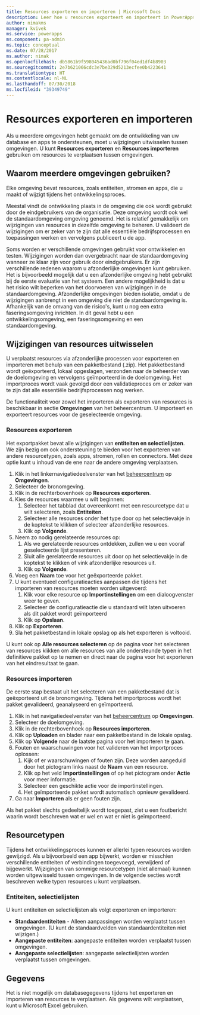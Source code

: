 ```yaml
---
title: Resources exporteren en importeren | Microsoft Docs
description: Leer hoe u resources exporteert en importeert in PowerApps
author: nimakms
manager: kvivek
ms.service: powerapps
ms.component: pa-admin
ms.topic: conceptual
ms.date: 07/28/2017
ms.author: nimak
ms.openlocfilehash: db5861b9f598045436ad0bf796f04ed1df4b8903
ms.sourcegitcommit: 2e7b621066cdc3e7be329d5213ecfee0b4223641
ms.translationtype: HT
ms.contentlocale: nl-NL
ms.lasthandoff: 07/30/2018
ms.locfileid: "39349749"
---
```

# <a name="export-and-import-resources"></a>Resources exporteren en importeren
Als u meerdere omgevingen hebt gemaakt om de ontwikkeling van uw database en apps te ondersteunen, moet u wijzigingen uitwisselen tussen omgevingen. U kunt **Resources exporteren** en **Resources importeren** gebruiken om resources te verplaatsen tussen omgevingen.

## <a name="why-use-multiple-environments"></a>Waarom meerdere omgevingen gebruiken?
Elke omgeving bevat resources, zoals entiteiten, stromen en apps, die u maakt of wijzigt tijdens het ontwikkelingsproces. 

Meestal vindt de ontwikkeling plaats in de omgeving die ook wordt gebruikt door de eindgebruikers van de organisatie. Deze omgeving wordt ook wel de standaardomgeving omgeving genoemd. Het is relatief gemakkelijk om wijzigingen van resources in dezelfde omgeving te beheren. U valideert de wijzigingen om er zeker van te zijn dat alle essentiële bedrijfsprocessen en toepassingen werken en vervolgens publiceert u de app.

Soms worden er verschillende omgevingen gebruikt voor ontwikkelen en testen. Wijzigingen worden dan overgebracht naar de standaardomgeving wanneer ze klaar zijn voor gebruik door eindgebruikers. Er zijn verschillende redenen waarom u afzonderlijke omgevingen kunt gebruiken. Het is bijvoorbeeld mogelijk dat u een afzonderlijke omgeving hebt gebruikt bij de eerste evaluatie van het systeem. Een andere mogelijkheid is dat u het risico wilt beperken van het doorvoeren van wijzigingen in de standaardomgeving. Afzonderlijke omgevingen bieden isolatie, omdat u de wijzigingen aanbrengt in een omgeving die niet de standaardomgeving is. Afhankelijk van de omvang van de risico's, kunt u nog een extra faseringsomgeving inrichten. In dit geval hebt u een ontwikkelingsomgeving, een faseringsomgeving en een standaardomgeving.

## <a name="moving-resource-changes"></a>Wijzigingen van resources uitwisselen
U verplaatst resources via afzonderlijke processen voor exporteren en importeren met behulp van een pakketbestand (.zip). Het pakketbestand wordt geëxporteerd, lokaal opgeslagen, verzonden naar de beheerder van de doelomgeving en vervolgens geïmporteerd in de doelomgeving. Het importproces wordt vaak gevolgd door een validatieproces om er zeker van te zijn dat alle essentiële bedrijfsprocessen nog werken.

De functionaliteit voor zowel het importeren als exporteren van resources is beschikbaar in sectie **Omgevingen** van het beheercentrum. U importeert en exporteert resources voor de geselecteerde omgeving.

### <a name="export-resources"></a>Resources exporteren
Het exportpakket bevat alle wijzigingen van **entiteiten en selectielijsten**. We zijn bezig om ook ondersteuning te bieden voor het exporteren van andere resourcetypen, zoals apps, stromen, rollen en connectors. Met deze optie kunt u inhoud van de ene naar de andere omgeving verplaatsen.

1. Klik in het linkernavigatiedeelvenster van het [beheercentrum](https://admin.powerapps.com) op **Omgevingen**.
2. Selecteer de bronomgeving.
3. Klik in de rechterbovenhoek op **Resources exporteren**.
4. Kies de resources waarmee u wilt beginnen:
   1. Selecteer het tabblad dat overeenkomt met een resourcetype dat u wilt selecteren, zoals **Entiteiten**.
   2. Selecteer alle resources onder het type door op het selectievakje in de koptekst te klikken of selecteer afzonderlijke resources.
   3. Klik op **Volgende**.
5. Neem zo nodig gerelateerde resources op:
   1. Als we gerelateerde resources ontdekken, zullen we u een vooraf geselecteerde lijst presenteren.
   2. Sluit alle gerelateerde resources uit door op het selectievakje in de koptekst te klikken of vink afzonderlijke resources uit.
   3. Klik op **Volgende**.
6. Voeg een **Naam** toe voor het geëxporteerde pakket.
7. U kunt eventueel configuratieacties aanpassen die tijdens het importeren van resources moeten worden uitgevoerd:
   1. Klik voor elke resource op **Importinstellingen** om een dialoogvenster weer te geven.
   2. Selecteer de configuratieactie die u standaard wilt laten uitvoeren als dit pakket wordt geïmporteerd
   3. Klik op **Opslaan**.
8. Klik op **Exporteren**.
9. Sla het pakketbestand in lokale opslag op als het exporteren is voltooid.

U kunt ook op **Alle resources selecteren** op de pagina voor het selecteren van resources klikken om alle resources van alle ondersteunde typen in het definitieve pakket op te nemen en direct naar de pagina voor het exporteren van het eindresultaat te gaan.

### <a name="import-resources"></a>Resources importeren
De eerste stap bestaat uit het selecteren van een pakketbestand dat is geëxporteerd uit de bronomgeving. Tijdens het importproces wordt het pakket gevalideerd, geanalyseerd en geïmporteerd.

1. Klik in het navigatiedeelvenster van het [beheercentrum](https://admin.powerapps.com) op **Omgevingen**.
2. Selecteer de doelomgeving.
3. Klik in de rechterbovenhoek op **Resources importeren**.
4. Klik op **Uploaden** en blader naar een pakketbestand in de lokale opslag.
5. Klik op **Volgende** naar de laatste pagina voor het importeren te gaan.
6. Fouten en waarschuwingen voor het valideren van het importproces oplossen:
   1. Kijk of er waarschuwingen of fouten zijn. Deze worden aangeduid door het pictogram links naast de **Naam** van een resource.
   2. Klik op het veld **Importinstellingen** of op het pictogram onder **Actie** voor meer informatie.
   3. Selecteer een geschikte actie voor de importinstellingen.
   4. Het geïmporteerde pakket wordt automatisch opnieuw gevalideerd.
7. Ga naar **Importeren** als er geen fouten zijn.

Als het pakket slechts gedeeltelijk wordt toegepast, ziet u een foutbericht waarin wordt beschreven wat er wel en wat er niet is geïmporteerd.

## <a name="resource-types"></a>Resourcetypen
Tijdens het ontwikkelingsproces kunnen er allerlei typen resources worden gewijzigd. Als u bijvoorbeeld een app bijwerkt, worden er misschien verschillende entiteiten of verbindingen toegevoegd, verwijderd of bijgewerkt. Wijzigingen van sommige resourcetypen (niet allemaal) kunnen worden uitgewisseld tussen omgevingen. In de volgende secties wordt beschreven welke typen resources u kunt verplaatsen.

### <a name="entities-picklists"></a>Entiteiten, selectielijsten
U kunt entiteiten en selectielijsten als volgt exporteren en importeren:

* **Standaardentiteiten** - Alleen aanpassingen worden verplaatst tussen omgevingen. (U kunt de standaardvelden van standaardentiteiten niet wijzigen.)
* **Aangepaste entiteiten**: aangepaste entiteiten worden verplaatst tussen omgevingen.
* **Aangepaste selectielijsten**: aangepaste selectielijsten worden verplaatst tussen omgevingen.

## <a name="data"></a>Gegevens
Het is niet mogelijk om databasegegevens tijdens het exporteren en importeren van resources te verplaatsen. Als gegevens wilt verplaatsen, kunt u Microsoft Excel gebruiken. 

